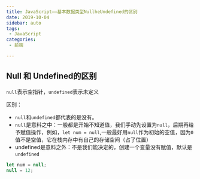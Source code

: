 ```yaml
---
title: JavaScript——基本数据类型NullheUndefined的区别
date: 2019-10-04
sidebar: auto
tags:
 - JavaScript      
categories: 
 - 前端

---
```


## Null 和 Undefined的区别

`null`表示空指针，`undefined`表示未定义

区别：
- `null`和`undefined`都代表的是没有。
- `null`是意料之中：一般都是开始不知道值，我们手动先设置为`null`，后期再给予赋值操作，例如，`let num = null`,一般最好用`null`作为初始的空值，因为`0`值不是空值，它在栈内存中有自己的存储空间（占了位置）
- undefined是意料之外：不是我们能决定的，创建一个变量没有赋值，默认是`undefined`
```js
let num = null;
null = 12;
```